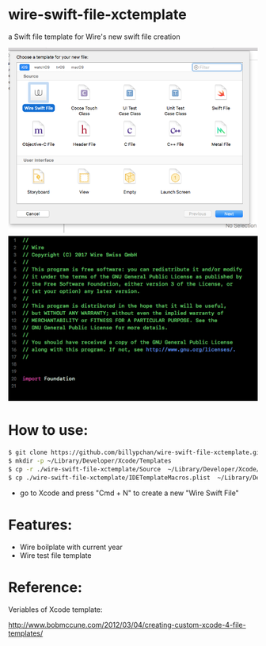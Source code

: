 # wire-swift-file-xctemplate
a Swift file template for Wire's new swift file creation

![new file][newFile]
![editor][editor]

[newFile]: https://github.com/billypchan/wire-swift-file-xctemplate/raw/master/newFile.png "New File"
[editor]: https://github.com/billypchan/wire-swift-file-xctemplate/raw/master/templateInEditor.png "Editor"


# How to use:
```bash
$ git clone https://github.com/billypchan/wire-swift-file-xctemplate.git
$ mkdir -p ~/Library/Developer/Xcode/Templates
$ cp -r ./wire-swift-file-xctemplate/Source  ~/Library/Developer/Xcode/Templates
$ cp ./wire-swift-file-xctemplate/IDETemplateMacros.plist  ~/Library/Developer/Xcode/UserData/
```
- go to Xcode and press "Cmd + N" to create a new "Wire Swift File"

# Features:
- Wire boilplate with current year
- Wire test file template

# Reference:

Veriables of Xcode template:

http://www.bobmccune.com/2012/03/04/creating-custom-xcode-4-file-templates/
